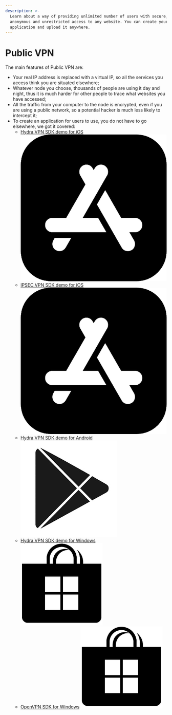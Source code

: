 ```yaml
---
description: >-
  Learn about a way of providing unlimited number of users with secure, fast,
  anonymous and unrestricted access to any website. You can create your own
  application and upload it anywhere.
---
```


# Public VPN

The main features of Public VPN are:

* Your real IP address is replaced with a virtual IP, so all the services you access think you are situated elsewhere;
* Whatever node you choose, thousands of people are using it day and night, thus it is much harder for other people to trace what websites you have accessed;
* All the traffic from your computer to the node is encrypted, even if you are using a public network, so a potential hacker is much less likely to intercept it;
* To create an application for users to use, you do not have to go elsewhere, we got it covered:
  * [Hydra VPN SDK demo for iOS](https://app.gitbook.com/@pango/s/pango-platform/~/drafts/-MA1xq-fZ4vXmy1_V5kS/demo-applications/untitled) ![](../../.gitbook/assets/appstore-black-n-white.png) 
  * [IPSEC VPN SDK demo for iOS](https://app.gitbook.com/@pango/s/pango-platform/~/drafts/-MA1xq-fZ4vXmy1_V5kS/demo-applications/ipsec-vpn-sdk-demo-for-ios) ![](../../.gitbook/assets/appstore-black-n-white.png) 
  * [Hydra VPN SDK demo for Android](https://app.gitbook.com/@pango/s/pango-platform/~/drafts/-MA1xq-fZ4vXmy1_V5kS/demo-applications/anchorfree-hydra-vpn-sdk-demo-for-android) ![](../../.gitbook/assets/metronome-playstore-logo-png-clipart-thumbnail.jpg) 
  * [Hydra VPN SDK demo for Windows](https://app.gitbook.com/@pango/s/pango-platform/~/drafts/-MA1xq-fZ4vXmy1_V5kS/demo-applications/hydra-vpn-sdk-demo-for-windows) ![](../../.gitbook/assets/ms-store-black-n-white.png) 
  * [OpenVPN SDK for Windows](https://app.gitbook.com/@pango/s/pango-platform/~/drafts/-MA1xq-fZ4vXmy1_V5kS/demo-applications/openvpn-sdk-for-windows) ![](../../.gitbook/assets/ms-store-black-n-white.png) 

